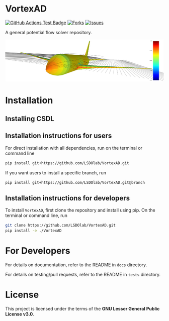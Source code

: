 # VortexAD

<!---
[![Python](https://img.shields.io/pypi/pyversions/VortexAD)](https://img.shields.io/pypi/pyversions/VortexAD)
[![Pypi](https://img.shields.io/pypi/v/VortexAD)](https://pypi.org/project/VortexAD/)
[![Coveralls Badge][13]][14]
[![PyPI version][10]][11]
[![PyPI Monthly Downloads][12]][11]
-->

[![GitHub Actions Test Badge](https://github.com/LSDOlab/VortexAD/actions/workflows/actions.yml/badge.svg)](https://github.com/VortexAD/VortexAD/actions)
[![Forks](https://img.shields.io/github/forks/LSDOlab/VortexAD.svg)](https://github.com/LSDOlab/VortexAD/network)
[![Issues](https://img.shields.io/github/issues/LSDOlab/VortexAD.svg)](https://github.com/LSDOlab/VortexAD/issues)

A general potential flow solver repository.

![777_Cp_streamlines](/docs/src/images/777_Cp_streamlines.png "Title displayed")

<!-- A template repository for LSDOlab projects

This repository serves as a template for all LSDOlab projects with regard to documentation, testing and hosting of open-source code.
Note that template users need to edit the README badge definitions for their respective packages.

*README.md file contains high-level information about your package: it's purpose, high-level instructions for installation and usage.* -->

# Installation

## Installing CSDL
<!-- VortexAD requires a specific branch of CSDL called `dev_custom`, which can be found [here](https://github.com/LSDOlab/CSDL_alpha/tree/dev_custom) and installed using `git clone`. 
It can also be installed by running the command
```sh
pip install git+https://github.com/LSDOlab/csdl_alpha.git@dev_custom
``` -->


## Installation instructions for users
For direct installation with all dependencies, run on the terminal or command line
```sh
pip install git+https://github.com/LSDOlab/VortexAD.git
```
If you want users to install a specific branch, run
```sh
pip install git+https://github.com/LSDOlab/VortexAD.git@branch
```

<!-- **Enabled by**: `packages=find_packages()` in the `setup.py` file. -->

## Installation instructions for developers
To install `VortexAD`, first clone the repository and install using pip.
On the terminal or command line, run
```sh
git clone https://github.com/LSDOlab/VortexAD.git
pip install -e ./VortexAD
```

# For Developers
For details on documentation, refer to the README in `docs` directory.

For details on testing/pull requests, refer to the README in `tests` directory.

# License
This project is licensed under the terms of the **GNU Lesser General Public License v3.0**.
